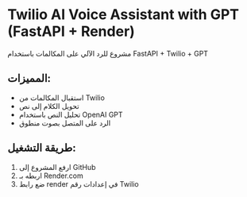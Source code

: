 # Twilio AI Voice Assistant with GPT (FastAPI + Render)

مشروع للرد الآلي على المكالمات باستخدام FastAPI + Twilio + GPT

## المميزات:
- استقبال المكالمات من Twilio
- تحويل الكلام إلى نص
- تحليل النص باستخدام OpenAI GPT
- الرد على المتصل بصوت منطوق

## طريقة التشغيل:
1. ارفع المشروع إلى GitHub
2. اربطه بـ Render.com
3. ضع رابط render في إعدادات رقم Twilio